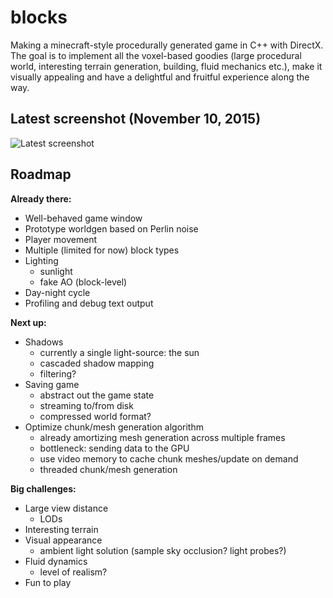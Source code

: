 # blocks
Making a minecraft-style procedurally generated game in C++ with DirectX. The goal is to implement all the voxel-based goodies (large procedural world, interesting terrain generation, building, fluid mechanics etc.), make it visually appealing and have a delightful and fruitful experience along the way.

## Latest screenshot (November 10, 2015)
![Latest screenshot](http://s5.postimg.org/ptalqkeev/screen_10_11_15.jpg, "Latest screenshot")

## Roadmap

**Already there:**
- Well-behaved game window
- Prototype worldgen based on Perlin noise
- Player movement
- Multiple (limited for now) block types
- Lighting
	* sunlight
	* fake AO (block-level)
- Day-night cycle
- Profiling and debug text output

**Next up:**
- Shadows
	* currently a single light-source: the sun
	* cascaded shadow mapping
	* filtering?
- Saving game
	* abstract out the game state
	* streaming to/from disk
	* compressed world format?
- Optimize chunk/mesh generation algorithm
	* already amortizing mesh generation across multiple frames
	* bottleneck: sending data to the GPU
	* use video memory to cache chunk meshes/update on demand
	* threaded chunk/mesh generation

**Big challenges:**
- Large view distance
	* LODs
- Interesting terrain
- Visual appearance
	* ambient light solution (sample sky occlusion? light probes?)
- Fluid dynamics
	* level of realism?
- Fun to play
